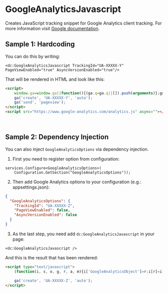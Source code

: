 # GoogleAnalyticsJavascript

Creates JavaScript tracking snippet for Google Analytics client tracking.
For more information visit [Google documentation](https://developers.google.com/analytics/devguides/collection/analyticsjs/#alternative_async_tracking_snippet).

## Sample 1: Hardcoding

You can do this by writing:

```DOTHTML
<dc:GoogleAnalyticsJavascript TrackingId="UA-XXXXX-Y" PageViewEnabled="true" AsyncVersionEnabled="true"/>
```

That will be rendered in HTML and look like this:
```HTML
<script>
    window.ga=window.ga||function(){(ga.q=ga.q||[]).push(arguments)};ga.l=+new Date;
    ga('create', 'UA-XXXXX-Y', 'auto');
    ga('send', 'pageview');
</script>
<script src="https://www.google-analytics.com/analytics.js" async=""></script>
```

<br />

## Sample 2: Dependency Injection

You can also inject `GoogleAnalyticsOptions` via dependency injection. 
1. First you need to register option from configuration:
```CSHARP
services.Configure<GoogleAnalyticsOptions>(
    Configuration.GetSection("GoogleAnalyticsOptions"));
```

2. Then add Google Analytics options to your configuration (e.g.: appsettings.json):
```JSON
{
  "GoogleAnalyticsOptions": {
    "TrackingId": "UA-XXXXX-Z",
    "PageViewEnabled": false,
    "AsyncVersionEnabled": false
  }
}
```

3. As the last step, you need add `dc:GoogleAnalyticsJavascript` in your page:
```DOTHTML
<dc:GoogleAnalyticsJavascript />
```

And this is the result that has been rendered:
```HTML
<script type="text/javascript">
    (function(i, s, o, g, r, a, m){i['GoogleAnalyticsObject']=r;i[r]=i[r]||function(){(i[r].q = i[r].q ||[]).push(arguments)},i[r].l=1*new Date(); a=s.createElement(o),m=s.getElementsByTagName(o)[0];a.async=1;a.src=g;m.parentNode.insertBefore(a, m)})(window, document,'script','https://www.google-analytics.com/analytics.js','ga');

    ga('create', 'UA-XXXXX-Z', 'auto');       
</script>
```


